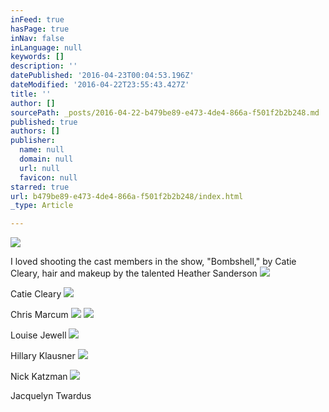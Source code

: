 ```yaml
---
inFeed: true
hasPage: true
inNav: false
inLanguage: null
keywords: []
description: ''
datePublished: '2016-04-23T00:04:53.196Z'
dateModified: '2016-04-22T23:55:43.427Z'
title: ''
author: []
sourcePath: _posts/2016-04-22-b479be89-e473-4de4-866a-f501f2b2b248.md
published: true
authors: []
publisher:
  name: null
  domain: null
  url: null
  favicon: null
starred: true
url: b479be89-e473-4de4-866a-f501f2b2b248/index.html
_type: Article

---
```

![](https://the-grid-user-content.s3-us-west-2.amazonaws.com/13d60635-c211-455a-866a-daafdc9fec08.jpg)

I loved shooting the cast members in the show, "Bombshell," by Catie Cleary, hair and makeup by the talented Heather Sanderson
![](https://the-grid-user-content.s3-us-west-2.amazonaws.com/a5f43fda-3c9c-441a-bf1d-2b8790dafa0c.jpg)

Catie Cleary
![](https://the-grid-user-content.s3-us-west-2.amazonaws.com/2fa14e9b-8812-45dc-8999-582d5d0b63ea.jpg)

Chris Marcum
![](https://the-grid-user-content.s3-us-west-2.amazonaws.com/42be26ee-1911-4eef-9213-6ec96e7355f5.jpg)
![](https://the-grid-user-content.s3-us-west-2.amazonaws.com/0160eead-8c85-4142-8706-09cc6c7764cc.jpg)

Louise Jewell
![](https://the-grid-user-content.s3-us-west-2.amazonaws.com/d3e97459-0a07-4e4b-82c8-9299a3df92ec.jpg)

Hillary Klausner
![](https://the-grid-user-content.s3-us-west-2.amazonaws.com/81d654ca-7197-45b2-b1d2-8535eb2f9bb6.jpg)

Nick Katzman
![](https://the-grid-user-content.s3-us-west-2.amazonaws.com/07385cd8-2dbf-4f9a-81f7-a91ab5fce85b.jpg)

Jacquelyn Twardus